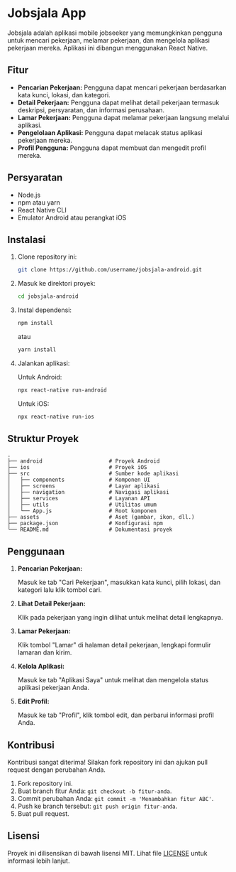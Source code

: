 
# Jobsjala App

Jobsjala adalah aplikasi mobile jobseeker yang memungkinkan pengguna untuk mencari pekerjaan, melamar pekerjaan, dan mengelola aplikasi pekerjaan mereka. Aplikasi ini dibangun menggunakan React Native.

## Fitur

- **Pencarian Pekerjaan:** Pengguna dapat mencari pekerjaan berdasarkan kata kunci, lokasi, dan kategori.
- **Detail Pekerjaan:** Pengguna dapat melihat detail pekerjaan termasuk deskripsi, persyaratan, dan informasi perusahaan.
- **Lamar Pekerjaan:** Pengguna dapat melamar pekerjaan langsung melalui aplikasi.
- **Pengelolaan Aplikasi:** Pengguna dapat melacak status aplikasi pekerjaan mereka.
- **Profil Pengguna:** Pengguna dapat membuat dan mengedit profil mereka.

## Persyaratan

- Node.js
- npm atau yarn
- React Native CLI
- Emulator Android atau perangkat iOS

## Instalasi

1. Clone repository ini:

    ```bash
    git clone https://github.com/username/jobsjala-android.git
    ```

2. Masuk ke direktori proyek:

    ```bash
    cd jobsjala-android
    ```

3. Instal dependensi:

    ```bash
    npm install
    ```

    atau

    ```bash
    yarn install
    ```

4. Jalankan aplikasi:

    Untuk Android:

    ```bash
    npx react-native run-android
    ```

    Untuk iOS:

    ```bash
    npx react-native run-ios
    ```

## Struktur Proyek

```plaintext
.
├── android                     # Proyek Android
├── ios                         # Proyek iOS
├── src                         # Sumber kode aplikasi
│   ├── components              # Komponen UI
│   ├── screens                 # Layar aplikasi
│   ├── navigation              # Navigasi aplikasi
│   ├── services                # Layanan API
│   ├── utils                   # Utilitas umum
│   └── App.js                  # Root komponen
├── assets                      # Aset (gambar, ikon, dll.)
├── package.json                # Konfigurasi npm
└── README.md                   # Dokumentasi proyek
```

## Penggunaan

1. **Pencarian Pekerjaan:**

    Masuk ke tab "Cari Pekerjaan", masukkan kata kunci, pilih lokasi, dan kategori lalu klik tombol cari.

2. **Lihat Detail Pekerjaan:**

    Klik pada pekerjaan yang ingin dilihat untuk melihat detail lengkapnya.

3. **Lamar Pekerjaan:**

    Klik tombol "Lamar" di halaman detail pekerjaan, lengkapi formulir lamaran dan kirim.

4. **Kelola Aplikasi:**

    Masuk ke tab "Aplikasi Saya" untuk melihat dan mengelola status aplikasi pekerjaan Anda.

5. **Edit Profil:**

    Masuk ke tab "Profil", klik tombol edit, dan perbarui informasi profil Anda.

## Kontribusi

Kontribusi sangat diterima! Silakan fork repository ini dan ajukan pull request dengan perubahan Anda.

1. Fork repository ini.
2. Buat branch fitur Anda: `git checkout -b fitur-anda`.
3. Commit perubahan Anda: `git commit -m 'Menambahkan fitur ABC'`.
4. Push ke branch tersebut: `git push origin fitur-anda`.
5. Buat pull request.

## Lisensi

Proyek ini dilisensikan di bawah lisensi MIT. Lihat file [LICENSE](LICENSE) untuk informasi lebih lanjut.
